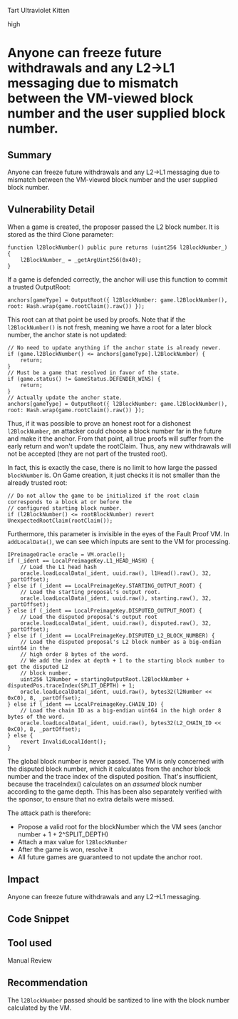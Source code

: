 Tart Ultraviolet Kitten

high

# Anyone can freeze future withdrawals and any L2->L1 messaging due to mismatch between the VM-viewed block number and the user supplied block number.

## Summary

Anyone can freeze future withdrawals and any L2->L1 messaging due to mismatch between the VM-viewed block number and the user supplied block number.

## Vulnerability Detail

When a game is created, the proposer passed the L2 block number. It is stored as the third Clone parameter:
```solidity
function l2BlockNumber() public pure returns (uint256 l2BlockNumber_) {
    l2BlockNumber_ = _getArgUint256(0x40);
}
```

If a game is defended correctly, the anchor will use this function to commit a trusted OutputRoot:

```solidity
anchors[gameType] = OutputRoot({ l2BlockNumber: game.l2BlockNumber(), root: Hash.wrap(game.rootClaim().raw()) });
```

This root can at that point be used by proofs.
Note that if the `l2BlockNumber()` is not fresh, meaning we have a root for a later block number, the anchor state is not updated:
```solidity
// No need to update anything if the anchor state is already newer.
if (game.l2BlockNumber() <= anchors[gameType].l2BlockNumber) {
    return;
}
// Must be a game that resolved in favor of the state.
if (game.status() != GameStatus.DEFENDER_WINS) {
    return;
}
// Actually update the anchor state.
anchors[gameType] = OutputRoot({ l2BlockNumber: game.l2BlockNumber(), root: Hash.wrap(game.rootClaim().raw()) });
```


Thus, if it was possible to prove an honest root for a dishonest `l2BlockNumber`, an attacker could choose a block number far in the future and make it the anchor. From that point, all true proofs will suffer from the early return and won't update the rootClaim. Thus, any new withdrawals will not be accepted (they are not part of the trusted root).

In fact, this is exactly the case, there is no limit to how large the passed `blockNumber` is. On Game creation, it just checks it is not smaller than the already trusted root:
```solidity
// Do not allow the game to be initialized if the root claim corresponds to a block at or before the
// configured starting block number.
if (l2BlockNumber() <= rootBlockNumber) revert UnexpectedRootClaim(rootClaim());
```

Furthermore, this parameter is invisible in the eyes of the Fault Proof VM. In `addLocalData()`, we can see which inputs are sent to the VM for processing.

```solidity
IPreimageOracle oracle = VM.oracle();
if (_ident == LocalPreimageKey.L1_HEAD_HASH) {
    // Load the L1 head hash
    oracle.loadLocalData(_ident, uuid.raw(), l1Head().raw(), 32, _partOffset);
} else if (_ident == LocalPreimageKey.STARTING_OUTPUT_ROOT) {
    // Load the starting proposal's output root.
    oracle.loadLocalData(_ident, uuid.raw(), starting.raw(), 32, _partOffset);
} else if (_ident == LocalPreimageKey.DISPUTED_OUTPUT_ROOT) {
    // Load the disputed proposal's output root
    oracle.loadLocalData(_ident, uuid.raw(), disputed.raw(), 32, _partOffset);
} else if (_ident == LocalPreimageKey.DISPUTED_L2_BLOCK_NUMBER) {
    // Load the disputed proposal's L2 block number as a big-endian uint64 in the
    // high order 8 bytes of the word.
    // We add the index at depth + 1 to the starting block number to get the disputed L2
    // block number.
    uint256 l2Number = startingOutputRoot.l2BlockNumber + disputedPos.traceIndex(SPLIT_DEPTH) + 1;
    oracle.loadLocalData(_ident, uuid.raw(), bytes32(l2Number << 0xC0), 8, _partOffset);
} else if (_ident == LocalPreimageKey.CHAIN_ID) {
    // Load the chain ID as a big-endian uint64 in the high order 8 bytes of the word.
    oracle.loadLocalData(_ident, uuid.raw(), bytes32(L2_CHAIN_ID << 0xC0), 8, _partOffset);
} else {
    revert InvalidLocalIdent();
}
```

The global block number is never passed. The VM is only concerned with the disputed block number, which it calculates from the anchor block number and the trace index of the disputed position. That's insufficient, because the traceIndex() calculates on an *assumed* block number according to the game depth.
This has been also separately verified with the sponsor, to ensure that no extra details were missed.

The attack path is therefore:
- Propose a valid root for the blockNumber which the VM sees (anchor number + 1 + 2^SPLIT_DEPTH)
- Attach a max value for `l2BlockNumber`
- After the game is won, resolve it
- All future games are guaranteed to not update the anchor root.

## Impact

Anyone can freeze future withdrawals and any L2->L1 messaging.

## Code Snippet

## Tool used

Manual Review

## Recommendation

The `l2BlockNumber` passed should be santized to line with the block number calculated by the VM.
